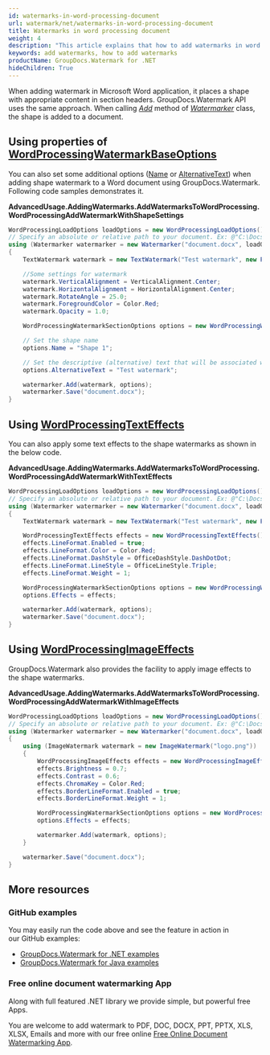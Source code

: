 ```yaml
---
id: watermarks-in-word-processing-document
url: watermark/net/watermarks-in-word-processing-document
title: Watermarks in word processing document
weight: 4
description: "This article explains that how to add watermarks in word processing document."
keywords: add watermarks, how to add watermarks
productName: GroupDocs.Watermark for .NET
hideChildren: True
---
```

When adding watermark in Microsoft Word application, it places a shape with appropriate content in section headers. GroupDocs.Watermark API uses the same approach. When calling *[Add](https://reference.groupdocs.com/net/watermark/groupdocs.watermark/watermarker/methods/add)* method of *[Watermarker](https://reference.groupdocs.com/net/watermark/groupdocs.watermark/watermarker)* class, the shape is added to a document.

## Using properties of [WordProcessingWatermarkBaseOptions](https://reference.groupdocs.com/net/watermark/groupdocs.watermark.options.wordprocessing/wordprocessingwatermarkbaseoptions)

You can also set some additional options ([Name](https://reference.groupdocs.com/net/watermark/groupdocs.watermark.options.wordprocessing/wordprocessingwatermarkbaseoptions/properties/name) or [AlternativeText](https://reference.groupdocs.com/net/watermark/groupdocs.watermark.options.wordprocessing/wordprocessingwatermarkbaseoptions/properties/alternativetext)) when adding shape watermark to a Word document using GroupDocs.Watermark. Following code samples demonstrates it.

**AdvancedUsage.AddingWatermarks.AddWatermarksToWordProcessing.WordProcessingAddWatermarkWithShapeSettings**

```csharp
WordProcessingLoadOptions loadOptions = new WordProcessingLoadOptions();
// Specify an absolute or relative path to your document. Ex: @"C:\Docs\document.docx"
using (Watermarker watermarker = new Watermarker("document.docx", loadOptions))
{
    TextWatermark watermark = new TextWatermark("Test watermark", new Font("Arial", 19));

    //Some settings for watermark
    watermark.VerticalAlignment = VerticalAlignment.Center;
    watermark.HorizontalAlignment = HorizontalAlignment.Center;
    watermark.RotateAngle = 25.0;
    watermark.ForegroundColor = Color.Red;
    watermark.Opacity = 1.0;

    WordProcessingWatermarkSectionOptions options = new WordProcessingWatermarkSectionOptions();

    // Set the shape name
    options.Name = "Shape 1";

    // Set the descriptive (alternative) text that will be associated with the shape
    options.AlternativeText = "Test watermark";

    watermarker.Add(watermark, options);
    watermarker.Save("document.docx");
}
```

## Using [WordProcessingTextEffects](https://reference.groupdocs.com/net/watermark/groupdocs.watermark.options.wordprocessing/wordprocessingtexteffects)

You can also apply some text effects to the shape watermarks as shown in the below code.

**AdvancedUsage.AddingWatermarks.AddWatermarksToWordProcessing.WordProcessingAddWatermarkWithTextEffects**

```csharp
WordProcessingLoadOptions loadOptions = new WordProcessingLoadOptions();
// Specify an absolute or relative path to your document. Ex: @"C:\Docs\document.docx"
using (Watermarker watermarker = new Watermarker("document.docx", loadOptions))
{
    TextWatermark watermark = new TextWatermark("Test watermark", new Font("Arial", 19));

    WordProcessingTextEffects effects = new WordProcessingTextEffects();
    effects.LineFormat.Enabled = true;
    effects.LineFormat.Color = Color.Red;
    effects.LineFormat.DashStyle = OfficeDashStyle.DashDotDot;
    effects.LineFormat.LineStyle = OfficeLineStyle.Triple;
    effects.LineFormat.Weight = 1;

    WordProcessingWatermarkSectionOptions options = new WordProcessingWatermarkSectionOptions();
    options.Effects = effects;

    watermarker.Add(watermark, options);
    watermarker.Save("document.docx");
}
```

## Using [WordProcessingImageEffects](https://reference.groupdocs.com/net/watermark/groupdocs.watermark.options.wordprocessing/wordprocessingimageeffects)

GroupDocs.Watermark also provides the facility to apply image effects to the shape watermarks.

**AdvancedUsage.AddingWatermarks.AddWatermarksToWordProcessing.WordProcessingAddWatermarkWithImageEffects**

```csharp
WordProcessingLoadOptions loadOptions = new WordProcessingLoadOptions();
// Specify an absolute or relative path to your document. Ex: @"C:\Docs\document.docx"
using (Watermarker watermarker = new Watermarker("document.docx", loadOptions))
{
    using (ImageWatermark watermark = new ImageWatermark("logo.png"))
    {
        WordProcessingImageEffects effects = new WordProcessingImageEffects();
        effects.Brightness = 0.7;
        effects.Contrast = 0.6;
        effects.ChromaKey = Color.Red;
        effects.BorderLineFormat.Enabled = true;
        effects.BorderLineFormat.Weight = 1;

        WordProcessingWatermarkSectionOptions options = new WordProcessingWatermarkSectionOptions();
        options.Effects = effects;

        watermarker.Add(watermark, options);
    }

    watermarker.Save("document.docx");
}
```

## More resources

### GitHub examples

You may easily run the code above and see the feature in action in our GitHub examples:

* [GroupDocs.Watermark for .NET examples](https://github.com/groupdocs-watermark/GroupDocs.Watermark-for-.NET)
* [GroupDocs.Watermark for Java examples](https://github.com/groupdocs-watermark/GroupDocs.Watermark-for-Java)

### Free online document watermarking App

Along with full featured .NET library we provide simple, but powerful free Apps.

You are welcome to add watermark to PDF, DOC, DOCX, PPT, PPTX, XLS, XLSX, Emails and more with our free online [Free Online Document Watermarking App](https://products.groupdocs.app/watermark).

